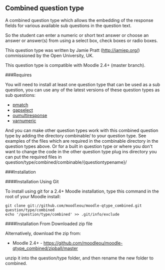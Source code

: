 Combined question type
----------------------

A combined question type which allows the embedding of the response fields for various available
sub questions in the question text.

So the student can enter a numeric or short text answer or choose an answer or answer(s) from
 using a select box, check boxes or radio boxes.


This question type was written by Jamie Pratt (http://jamiep.org/) commissioned by the Open University, UK.

This question type is compatible with Moodle 2.4+  (master branch).

###Requires

You will need to install at least one question type that can be used as a sub question, you can use any of the latest versions of
these question types as sub questions:

* [pmatch](https://github.com/moodleou/moodle-qtype_pmatch/)
* [gapselect](https://github.com/moodleou/moodle-qtype_gapselect/)
* [oumultiresponse](https://github.com/moodleou/moodle-qtype_oumultiresponse/)
* [varnumeric](https://github.com/moodleou/moodle-qtype_varnumeric/)

And you can make other question types work with this combined question type by adding the directory combinable/ to your question
type. See examples of the files which are required in the combinable directory in the question types above. Or for a built in
question type or where you don't want to change the code in the other question type plug ins directory you can put the required
files in question/type/combined/combinable/{questiontypename}/


###Installation

####Installation Using Git 

To install using git for a 2.4+ Moodle installation, type this command in the
root of your Moodle install:

    git clone git://github.com/moodleou/moodle-qtype_combined.git question/type/combined
    echo '/question/type/combined' >> .git/info/exclude

####Installation From Downloaded zip file

Alternatively, download the zip from:

* Moodle 2.4+ - https://github.com/moodleou/moodle-qtype_combined/zipball/master

unzip it into the question/type folder, and then rename the new folder to combined.
